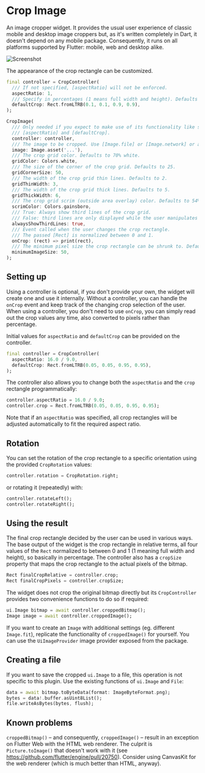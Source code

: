 # Crop Image

An image cropper widget. It provides the usual user experience of classic mobile and desktop
image croppers but, as it's written completely in Dart, it doesn't depend on any mobile package.
Consequently, it runs on all platforms supported by Flutter: mobile, web and desktop alike.

![Screenshot](https://raw.githubusercontent.com/deakjahn/crop_image/master/example/assets/sample.gif "Screenshot")

The appearance of the crop rectangle can be customized.

```dart
final controller = CropController(
  /// If not specified, [aspectRatio] will not be enforced.
  aspectRatio: 1,
  /// Specify in percentages (1 means full width and height). Defaults to the full image.
  defaultCrop: Rect.fromLTRB(0.1, 0.1, 0.9, 0.9),
);

CropImage(
  /// Only needed if you expect to make use of its functionality like setting initial values of
  /// [aspectRatio] and [defaultCrop].
  controller: controller,
  /// The image to be cropped. Use [Image.file] or [Image.network] or any other [Image].
  image: Image.asset('...'),
  /// The crop grid color. Defaults to 70% white.
  gridColor: Colors.white,
  /// The size of the corner of the crop grid. Defaults to 25.
  gridCornerSize: 50,
  /// The width of the crop grid thin lines. Defaults to 2.
  gridThinWidth: 3,
  /// The width of the crop grid thick lines. Defaults to 5.
  gridThickWidth: 6,
  /// The crop grid scrim (outside area overlay) color. Defaults to 54% black.
  scrimColor: Colors.gainsboro,
  /// True: Always show third lines of the crop grid.
  /// False: third lines are only displayed while the user manipulates the grid (default).
  alwaysShowThirdLines: true,
  /// Event called when the user changes the crop rectangle.
  /// The passed [Rect] is normalized between 0 and 1.
  onCrop: (rect) => print(rect),
  /// The minimum pixel size the crop rectangle can be shrunk to. Defaults to 100.
  minimumImageSize: 50,
);
```

## Setting up

Using a controller is optional, if you don't provide your own, the widget will create one and use it internally.
Without a controller, you can handle the `onCrop` event and keep track of the changing crop selection of the user.
When using a controller, you don't need to use `onCrop`, you can simply read out the crop values any time,
also converted to pixels rather than percentage.

Initial values for `aspectRatio` and `defaultCrop` can be provided on the controller.

```dart
final controller = CropController(
  aspectRatio: 16.0 / 9.0,
  defaultCrop: Rect.fromLTRB(0.05, 0.05, 0.95, 0.95),
);
```

The controller also allows you to change both the `aspectRatio` and the `crop` rectangle programmatically:

```dart
controller.aspectRatio = 16.0 / 9.0;
controller.crop = Rect.fromLTRB(0.05, 0.05, 0.95, 0.95);
```

 Note that if an `aspectRatio` was specified, all crop rectangles will be adjusted automatically to fit the
 required aspect ratio.

## Rotation

You can set the rotation of the crop rectangle to a specific orientation using the provided `CropRotation` values:

```dart
controller.rotation = CropRotation.right;
```

or rotating it (repeatedly) with:

```dart
controller.rotateLeft();
controller.rotateRight();
```

## Using the result

The final crop rectangle decided by the user can be used in various ways. The base output of the widget
is the crop rectangle in relative terms, all four values of the `Rect` normalized to between 0 and 1
(1 meaning full width and height), so basically in percentage. The controller also has a `cropSize` property
that maps the crop rectangle to the actual pixels of the bitmap.

```dart
Rect finalCropRelative = controller.crop;
Rect finalCropPixels = controller.cropSize;
```

The widget does not crop the original bitmap directly but its `CropController` provides two convenience functions
to do so if required:

```dart
ui.Image bitmap = await controller.croppedBitmap();
Image image = await controller.croppedImage();
```

If you want to create an `Image` with additional settings (eg. different `Image.fit`), replicate the functionality of
`croppedImage()` for yourself. You can use the `UiImageProvider` image provider exposed from the package.

## Creating a file

If you want to save the cropped `ui.Image` to a file, this operation is not specific to this plugin. Use the existing functions
of `ui.Image` and `File`:

```dart
data = await bitmap.toByteData(format: ImageByteFormat.png);
bytes = data!.buffer.asUint8List();
file.writeAsBytes(bytes, flush);
```

## Known problems

`croppedBitmap()` – and consequently, `croppedImage()` – result in an exception on Flutter Web with the HTML web renderer.
The culprit is `Picture.toImage()` that doesn't work with it (see https://github.com/flutter/engine/pull/20750).
Consider using CanvasKit for the web renderer (which is much better than HTML, anyway).
